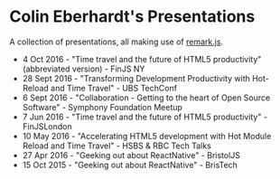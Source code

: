 # Colin Eberhardt's Presentations

A collection of presentations, all making use of [remark.js](https://remarkjs.com/#1).

 - 4 Oct 2016 - "Time travel and the future of HTML5 productivity" (abbreviated version) - FinJS NY
 - 28 Sept 2016 - "Transforming Development Productivity with Hot-Reload and Time Travel" - UBS TechConf
 - 6 Sept 2016 - "Collaboration - Getting to the heart of Open Source Software" - Symphony Foundation Meetup
 - 7 Jun 2016 - "Time travel and the future of HTML5 productivity" - FinJSLondon
 - 10 May 2016 - "Accelerating HTML5 development with Hot Module Reload and Time Travel" - HSBS & RBC Tech Talks
 - 27 Apr 2016 - "Geeking out about ReactNative" - BristolJS
 - 15 Oct 2015 - "Geeking out about ReactNative" - BrisTech
